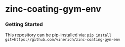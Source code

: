 # zinc-coating-gym-env

### Getting Started

This repository can be pip-installed via:
`pip install git+https://github.com/vinerich/zinc-coating-gym-env`